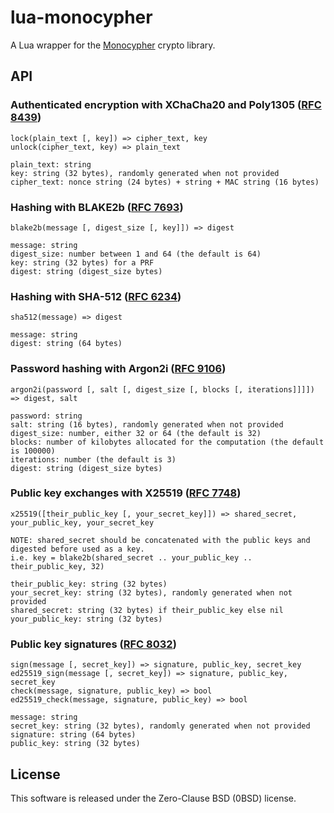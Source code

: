 # lua-monocypher

A Lua wrapper for the [Monocypher](https://monocypher.org/) crypto library.

## API

### Authenticated encryption with XChaCha20 and Poly1305 ([RFC 8439](https://www.rfc-editor.org/rfc/rfc8439))

    lock(plain_text [, key]) => cipher_text, key
    unlock(cipher_text, key) => plain_text

    plain_text: string
    key: string (32 bytes), randomly generated when not provided
    cipher_text: nonce string (24 bytes) + string + MAC string (16 bytes)

### Hashing with BLAKE2b ([RFC 7693](https://www.rfc-editor.org/rfc/rfc7693))

    blake2b(message [, digest_size [, key]]) => digest

    message: string
    digest_size: number between 1 and 64 (the default is 64)
    key: string (32 bytes) for a PRF
    digest: string (digest_size bytes)

### Hashing with SHA-512 ([RFC 6234](https://www.rfc-editor.org/rfc/rfc6234))

    sha512(message) => digest

    message: string
    digest: string (64 bytes)

### Password hashing with Argon2i ([RFC 9106](https://www.rfc-editor.org/rfc/rfc9106))

    argon2i(password [, salt [, digest_size [, blocks [, iterations]]]]) => digest, salt

    password: string
    salt: string (16 bytes), randomly generated when not provided
    digest_size: number, either 32 or 64 (the default is 32)
    blocks: number of kilobytes allocated for the computation (the default is 100000)
    iterations: number (the default is 3)
    digest: string (digest_size bytes)

### Public key exchanges with X25519 ([RFC 7748](https://www.rfc-editor.org/rfc/rfc7748))

    x25519([their_public_key [, your_secret_key]]) => shared_secret, your_public_key, your_secret_key

    NOTE: shared_secret should be concatenated with the public keys and digested before used as a key.
    i.e. key = blake2b(shared_secret .. your_public_key .. their_public_key, 32)

    their_public_key: string (32 bytes)
    your_secret_key: string (32 bytes), randomly generated when not provided
    shared_secret: string (32 bytes) if their_public_key else nil
    your_public_key: string (32 bytes)

### Public key signatures ([RFC 8032](https://www.rfc-editor.org/rfc/rfc8032))

    sign(message [, secret_key]) => signature, public_key, secret_key
    ed25519_sign(message [, secret_key]) => signature, public_key, secret_key
    check(message, signature, public_key) => bool
    ed25519_check(message, signature, public_key) => bool

    message: string
    secret_key: string (32 bytes), randomly generated when not provided
    signature: string (64 bytes)
    public_key: string (32 bytes)

## License

This software is released under the Zero-Clause BSD (0BSD) license.
